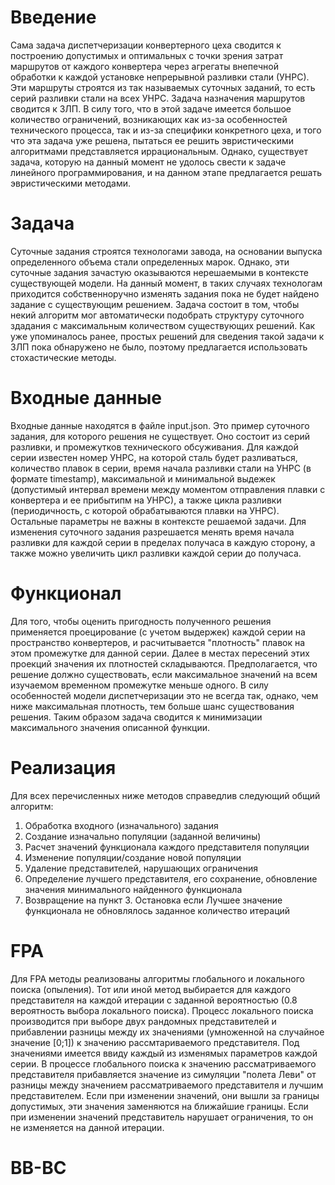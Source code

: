 # Введение
Сама задача диспетчеризации конвертерного цеха сводится к построению допустимых и оптимальных с точки зрения затрат маршрутов от каждого конвертера через агрегаты внепечной обработки к каждой установке непрерывной разливки стали (УНРС). Эти маршруты строятся из так называемых суточных заданий, то есть серий разливки стали на всех УНРС. Задача назначения маршрутов сводится к ЗЛП. В силу того, что в этой задаче имеется большое количество ограничений, возникающих как из-за особенностей технического процесса, так и из-за специфики конкретного цеха, и того что эта задача уже решена, пытаться ее решить эвристическими алгоритмами представляется иррациональным. Однако, существует задача, которую на данный момент не удолось свести к задаче линейного программирования, и на данном этапе предлагается решать эвристическими методами.
# Задача
Суточные задания строятся технологами завода, на основании выпуска определенного объема стали определенных марок. Однако, эти суточные задания зачастую оказываются нерешаемыми в контексте существующей модели. На данный момент, в таких случаях технологам приходится собственноручно изменять задания пока не будет найдено задание с существующим решением. Задача состоит в том, чтобы некий алгоритм мог автоматически подобрать структуру суточного здадания с максимальным количеством существующих решений. Как уже упоминалось ранее, простых решений для сведения такой задачи к ЗЛП пока обнаружено не было, поэтому предлагается использовать стохастические методы. 
# Входные данные
Входные данные находятся в файле input.json. Это пример суточного задания, для которого решения не существует. Оно состоит из серий разливки, и промежутков технического обсуживания. Для каждой серии известен номер УНРС, на которой сталь будет разливаться, количество плавок в серии, время начала разливки стали на УНРС (в формате timestamp), максимальной и минимальной выдежек (допустимый интервал времени между моментом отправления плавки с конвертера и ее прибытипм на УНРС), а также цикла разливки (периодичность, с которой обрабатываются плавки на УНРС). Остальные параметры не важны в контексте решаемой задачи. 
Для изменения суточного задания разрешается менять время начала разливки для каждой серии в пределах получаса в каждую сторону, а также можно увеличить цикл разливки каждой серии до получаса. 
# Функционал
Для того, чтобы оценить пригодность полученного решения применяется проецирование (с учетом выдержек) каждой серии на пространство конвертеров, и расчитывается "плотность" плавок на этом промежутке для данной серии. Далее в местах пересений этих проекций значения их плотностей складываются. Предполагается, что решение должно существовать, если максимальное значений на всем изучаемом временном промежутке меньше одного. В силу особенностей модели диспетчеризации это не всегда так, однако, чем ниже максимальная плотность, тем больше шанс существования решения. Таким образом задача сводится к минимизации максимального значения описанной функции. 
# Реализация
Для всех перечисленных ниже методов справедлив следующий общий алгоритм:
1) Обработка входного (изначального) задания
2) Создание изначально популяции (заданной величины)
3) Расчет значений функционала каждого представителя популяции
4) Изменение популяции/создание новой популяции
5) Удаление представителей, нарушающих ограничения
6) Определение лучшего представителя, его сохранение, обновление значения минимального найденного функционала
7) Возвращение на пункт 3. Остановка если Лучшее значение функционала не обновлялось заданное количество итераций
# FPA
Для FPA методы реализованы алгоритмы глобального и локального поиска (опыления). Тот или иной метод выбирается для каждого представителя на каждой итерации с заданной вероятностью (0.8 вероятность выбора локального поиска).
Процесс локального поиска производится при выборе двух рандомных представителей и прибавлении разницы между их значениями (умноженной на случайное значение [0;1]) к значению рассмтариваемого представителя. Под значениями имеется ввиду каждый из изменямых параметров каждой серии. 
В процессе глобального поиска к значению рассматриваемого представителя прибавляется значение из симуляции "полета Леви" от разницы между значением рассматриваемого представителя и лучшим представителем. 
Если при изменении значений, они вышли за границы допустимых, эти значения заменяются на ближайшие границы. Если при изменении значений представитель нарушает ограничения, то он не изменяется на данной итерации. 
# BB-BC

